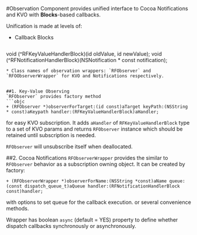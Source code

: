 #Observation
Component provides unified interface to Cocoa Notifications and KVO with **Blocks**-based callbacks.

Unification is made at levels of:

* Callback Blocks

  ```objc
void (^RFKeyValueHandlerBlock)(id oldValue, id newValue);
void (^RFNotificationHandlerBlock)(NSNotification * const notification);
  ```
* Class names of observation wrappers: `RFObserver` and `RFOObserverWrapper` for KVO and Notifications respectively.


##1. Key-Value Observing
`RFObserver` provides factory method
```objc
+ (RFObserver *)observerForTarget:(id const)aTarget keyPath:(NSString * const)aKeypath handler:(RFKeyValueHandlerBlock)aHandler;
```	
for easy KVO subscription. It adds `aHandler` of `RFKeyValueHandlerBlock` type to a set of KVO params and returns `RFObserver` instance which should be retained until subscription is needed.

`RFObserver` will unsubscribe itself when deallocated.

##2. Cocoa Notifications
`RFObserverWrapper` provides the similar to `RFObserver` behavior as a subscription owning object. It can be created by factory:
```objc
+ (RFObserverWrapper *)observerForName:(NSString *const)aName queue:(const dispatch_queue_t)aQueue handler:(RFNotificationHandlerBlock const)handler;
```
with options to set queue for the callback execution.
or several convenience methods.

Wrapper has boolean `async` (default = YES) property to define whether dispatch callbacks synchronously or asynchronously. 